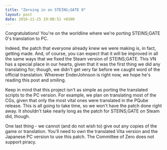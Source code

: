 ```yaml
---
title: "Zeroing in on STEINS;GATE 0"
layout: post
date: 2016-11-25 19:08:51 +0100
---
```


Congratulations! You're on the worldline where we're porting STEINS;GATE 0's translation to PC.

Indeed, the patch that everyone already knew we were making is, in fact, getting made. And, of course, you can expect that it will be improved in all the same ways that we fixed the Steam version of STEINS;GATE. This VN has a special place in our hearts, given that it was the first thing we did any translating for; though, we didn't get very far before we caught word of the official translation. Wherever EnderJohnson is right now, we hope he's reading this post and smiling.

Keep in mind that this project isn't as simple as porting the translated scripts to the PC version. For example, we plan on translating most of the CGs, given that only the most vital ones were translated in the PQube release. This is all going to take time, so we won't have the patch done right away. It shouldn't take nearly long as the patch for STEINS;GATE on Steam did, though.

One last thing - we cannot (and do not wish to) give out any copies of the game or translation. You'll need to own the translated Vita version and the Japanese PC version to use this patch. The Committee of Zero does not support piracy.